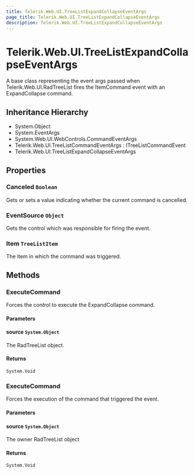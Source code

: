 ```yaml
---
title: Telerik.Web.UI.TreeListExpandCollapseEventArgs
page_title: Telerik.Web.UI.TreeListExpandCollapseEventArgs
description: Telerik.Web.UI.TreeListExpandCollapseEventArgs
---
```


# Telerik.Web.UI.TreeListExpandCollapseEventArgs

A base class representing the event args passed when Telerik.Web.UI.RadTreeList fires the ItemCommand event with an ExpandCollapse command.

## Inheritance Hierarchy

* System.Object
* System.EventArgs
* System.Web.UI.WebControls.CommandEventArgs
* Telerik.Web.UI.TreeListCommandEventArgs : ITreeListCommandEvent
* Telerik.Web.UI.TreeListExpandCollapseEventArgs

## Properties

###  Canceled `Boolean`

Gets or sets a value indicating whether the current command is cancelled.

###  EventSource `Object`

Gets the control which was responsible for firing the event.

###  Item `TreeListItem`

The item in which the command was triggered.

## Methods

###  ExecuteCommand

Forces the control to execute the ExpandCollapse command.

#### Parameters

#### source `System.Object`

The RadTreeList object.

#### Returns

`System.Void` 

###  ExecuteCommand

Forces the execution of the command that triggered the event.

#### Parameters

#### source `System.Object`

The owner RadTreeList object

#### Returns

`System.Void` 

